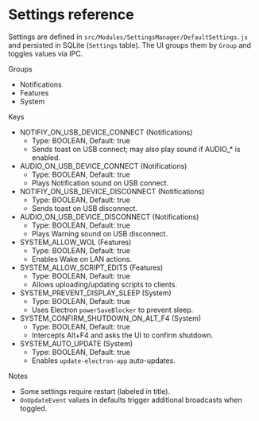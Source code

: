 # Settings reference

Settings are defined in `src/Modules/SettingsManager/DefaultSettings.js` and persisted in SQLite (`Settings` table). The UI groups them by `Group` and toggles values via IPC.

Groups
- Notifications
- Features
- System

Keys

- NOTIFIY_ON_USB_DEVICE_CONNECT (Notifications)
  - Type: BOOLEAN, Default: true
  - Sends toast on USB connect; may also play sound if AUDIO_* is enabled.
- AUDIO_ON_USB_DEVICE_CONNECT (Notifications)
  - Type: BOOLEAN, Default: true
  - Plays Notification sound on USB connect.
- NOTIFIY_ON_USB_DEVICE_DISCONNECT (Notifications)
  - Type: BOOLEAN, Default: true
  - Sends toast on USB disconnect.
- AUDIO_ON_USB_DEVICE_DISCONNECT (Notifications)
  - Type: BOOLEAN, Default: true
  - Plays Warning sound on USB disconnect.
- SYSTEM_ALLOW_WOL (Features)
  - Type: BOOLEAN, Default: true
  - Enables Wake on LAN actions.
- SYSTEM_ALLOW_SCRIPT_EDITS (Features)
  - Type: BOOLEAN, Default: true
  - Allows uploading/updating scripts to clients.
- SYSTEM_PREVENT_DISPLAY_SLEEP (System)
  - Type: BOOLEAN, Default: true
  - Uses Electron `powerSaveBlocker` to prevent sleep.
- SYSTEM_CONFIRM_SHUTDOWN_ON_ALT_F4 (System)
  - Type: BOOLEAN, Default: true
  - Intercepts Alt+F4 and asks the UI to confirm shutdown.
- SYSTEM_AUTO_UPDATE (System)
  - Type: BOOLEAN, Default: true
  - Enables `update-electron-app` auto-updates.

Notes
- Some settings require restart (labeled in title).
- `OnUpdateEvent` values in defaults trigger additional broadcasts when toggled.
